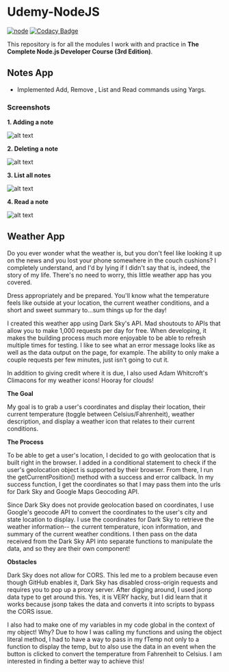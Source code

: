 # Udemy-NodeJS
[![node](https://img.shields.io/badge/version-12.13.1-green)](https://nodejs.org/en/) [![Codacy Badge](https://api.codacy.com/project/badge/Grade/c299f9a420584eb8baa8a78e162c0480)](https://www.codacy.com/manual/kshitijzutshi/Udemy-NodeJS?utm_source=github.com&amp;utm_medium=referral&amp;utm_content=kshitijzutshi/Udemy-NodeJS&amp;utm_campaign=Badge_Grade)

This repository is for all the modules I work with and practice in **The Complete Node.js Developer Course (3rd Edition)**.

## Notes App

* Implemented Add, Remove , List and Read commands using Yargs.

### Screenshots

**1. Adding a note**

![alt text](https://github.com/kshitijzutshi/Udemy-NodeJS/blob/master/addnote.PNG)

**2. Deleting a note**

![alt text](https://github.com/kshitijzutshi/Udemy-NodeJS/blob/master/removenote.PNG)

**3. List all notes**

![alt text](https://github.com/kshitijzutshi/Udemy-NodeJS/blob/master/listnotes.PNG)

**4. Read a note**

![alt text](https://github.com/kshitijzutshi/Udemy-NodeJS/blob/master/readnotes.PNG)

## Weather App

Do you ever wonder what the weather is, but you don't feel like looking it up on the news and you lost your phone somewhere in the couch cushions? I completely understand, and I'd by lying if I didn't say that is, indeed, the story of my life. There's no need to worry, this little weather app has you covered.

Dress appropriately and be prepared. You'll know what the temperature feels like outside at your location, the current weather conditions, and a short and sweet summary to...sum things up for the day!

I created this weather app using Dark Sky's API. Mad shoutouts to APIs that allow you to make 1,000 requests per day for free. When developing, it makes the building process much more enjoyable to be able to refresh multiple times for testing. I like to see what an error message looks like as well as the data output on the page, for example. The ability to only make a couple requests per few minutes, just isn't going to cut it.

In addition to giving credit where it is due, I also used Adam Whitcroft's Climacons for my weather icons! Hooray for clouds!

**The Goal**

My goal is to grab a user's coordinates and display their location, their current temperature (toggle between Celsius/Fahrenheit), weather description, and display a weather icon that relates to their current conditions.

**The Process**

To be able to get a user's location, I decided to go with geolocation that is built right in the browser. I added in a conditional statement to check if the user's geolocation object is supported by their browser. From there, I run the getCurrentPosition() method with a success and error callback. In my success function, I get the coordinates so that I may pass them into the urls for Dark Sky and Google Maps Geocoding API.

Since Dark Sky does not provide geolocation based on coordinates, I use Google's geocode API to convert the coordinates to the user's city and state location to display. I use the coordinates for Dark Sky to retrieve the weather information-- the current temperature, icon information, and summary of the current weather conditions. I then pass on the data received from the Dark Sky API into separate functions to manipulate the data, and so they are their own component!

**Obstacles**

Dark Sky does not allow for CORS. This led me to a problem because even though GitHub enables it, Dark Sky has disabled cross-origin requests and requires you to pop up a proxy server. After digging around, I used jsonp data type to get around this. Yes, it is VERY hacky, but I did learn that it works because jsonp takes the data and converts it into scripts to bypass the CORS issue.

I also had to make one of my variables in my code global in the context of my object! Why? Due to how I was calling my functions and using the object literal method, I had to have a way to pass in my fTemp not only to a function to display the temp, but to also use the data in an event when the button is clicked to convert the temperature from Fahrenheit to Celsius. I am interested in finding a better way to achieve this!
